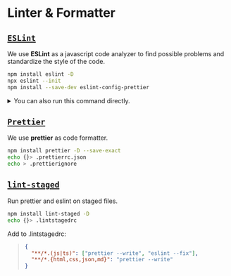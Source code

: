 # Linter & Formatter

## [`ESLint`](https://eslint.org/docs/latest/use/getting-started)

We use **ESLint** as a javascript code analyzer to find possible problems and standardize the style of the code.

```bash
npm install eslint -D
npx eslint --init
npm install --save-dev eslint-config-prettier
```

  <details>
  <br />
  <summary>You can also run this command directly.</summary>

```bash
  npm init @eslint/config

√ How would you like to use ESLint? · style
√ What type of modules does your project use? · esm
√ Which framework does your project use? · none
√ Does your project use TypeScript? · No
√ Where does your code run? · browser
√ How would you like to define a style for your project? · guide
√ Which style guide do you want to follow? · standard
√ What format do you want your config file to be in? · JSON

- eslint@8.39.0
- eslint-plugin-import@2.27.5
- eslint-config-standard@17.0.0
- eslint-plugin-n@15.7.0
- eslint-plugin-promise@6.1.1
```

  </details>

## [`Prettier`](https://prettier.io/docs/en/install.html)

We use **prettier** as code formatter.

```bash
npm install prettier -D --save-exact
echo {}> .prettierrc.json
echo > .prettierignore
```

## [`lint-staged`](https://github.com/okonet/lint-staged)

Run prettier and eslint on staged files.

```bash
npm install lint-staged -D
echo {}> .lintstagedrc
```

Add to .lintstagedrc:

> ```json
> {
>   "**/*.(js|ts)": ["prettier --write", "eslint --fix"],
>   "**/*.{html,css,json,md}": "prettier --write"
> }
> ```
